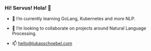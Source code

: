 ### Hi! Servus! Hola! 👋

- 🔭 I’m currently learning GoLang, Kubernetes and more NLP.

- 👯 I’m looking to collaborate on projects around Natural Language Processing.

- 📫 hello@lukasschoebel.com

